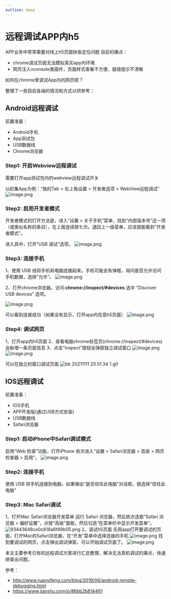 ```yaml
---
outline: deep
---
```

# 远程调试APP内h5

APP业务中常常需要对线上h5页面排查定位问题
目前的痛点：
* chrome调试页面无法模拟真实app内环境
* 网页注入vconsole类插件，页面样式查看不方便、报错提示不清晰

如何在chrome里调试App内的网页呢？

整理了一些目前各端的情况和方式以供参考：

## Android远程调试
前置准备：
* Android手机
* App测试包
* USB数据线
* Chrome浏览器

### Step1: 开启Webview远程调试
需要打开app测试包内的webview远程调试开关

以赶集App为例：“我的Tab > 右上角设置 > 开发者选项 > WebView远程调试”
![image.png](./setting.webp)

### Step2: 启用开发者模式
开发者模式的打开方法是，进入”设置 > 关于手机”菜单，找到”内部版本号”这一项（或类似名称的条目），在上面连续按七次。退回上一级菜单，应该就能看到”开发者模式”。

进入其中，打开”USB 调试”选项。
![image.png](./setting2.webp)

### Step3: 连接手机
1、使用 USB 线将手机和电脑连接起来。手机可能会有弹框，询问是否允许访问手机数据，选择”允许”。
![image.png](./usb.webp)

2、打开chrome浏览器，访问:**chrome://inspect/#devices**
选中 “Discover USB devices” 选项。

![image.png](./devtools.webp)

可以看到连接成功（如果没有显示，打开app内任意h5页面）
![image.png](./remote-target.webp)

### Step4: 调试网页
1、打开app内h5页面
2、查看电脑chrome标签页(chrome://inspect/#devices)会新增一条页面信息
3、点击“inspect”按钮会弹窗独立调试窗口
![image.png](./inspect.webp)
![image.png](./preview.webp)

可以在独立的窗口调试页面
![bb 20211111 20.51.34 1.gif](./preview2.gif)

## IOS远程调试
前置准备：
* IOS手机
* APP开发版(通过USB方式安装)
* USB数据线
* Safari浏览器

### Step1: 启动iPhone中Safari调试模式
启用“Web 检查”功能，打开iPhone 依次进入“设置 > Safari浏览器 > 高级 > 网页检查器 > 启用”。
![image.png](./setting-ios.webp)

### Step2: 连接手机
使用 USB 将手机连接到电脑，如果弹出“是否信任此电脑”对话框，就选择“信任此电脑“

### Step3: Mac Safari调试
1、打开Mac Safari浏览器开发菜单
运行 Safari 浏览器，然后依次选取“Safari 浏览器 > 偏好设置”，点按“高级”面板，然后勾选“在菜单栏中显示开发菜单”。
![93443648ce0c618a6f49b05.png](./setting-safari.webp)
2、调试h5页面
先用app打开要调试的页面，打开Mac的Safari浏览器，在“开发”菜单中选择连接的手机
![image.png](./setting-safari2.webp)
找到要调试的网页，点击弹出调试弹窗，可以开始调试页面了。
![image.png](./preview-ios.webp)

本文主要参考已有的远程调试方案进行汇总整理，解决无法真机调试的痛点，快速排查出问题。

参考：
* http://www.ruanyifeng.com/blog/2019/06/android-remote-debugging.html
* https://www.jianshu.com/p/86bb2b814461